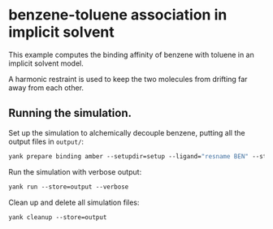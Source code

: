 # benzene-toluene association in implicit solvent

This example computes the binding affinity of benzene with toluene in an implicit solvent model.

A harmonic restraint is used to keep the two molecules from drifting far away from each other.

## Running the simulation.

Set up the simulation to alchemically decouple benzene, putting all the output files in `output/`:
```tcsh
yank prepare binding amber --setupdir=setup --ligand="resname BEN" --store=output --iterations=1000 --restraints=harmonic --gbsa=OBC2 --temperature=300*kelvin --minimize --verbose
```

Run the simulation with verbose output:
```tcsh
yank run --store=output --verbose
```

Clean up and delete all simulation files:
```tcsh
yank cleanup --store=output
```

